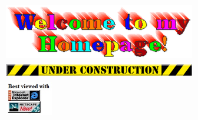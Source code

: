 [<img src="https://github.com/Nooshu/Nooshu/blob/master/welcome.gif">](#)

[<img src="https://github.com/Nooshu/Nooshu/blob/master/under_construction1_0.gif">](#)

[<img src="https://github.com/Nooshu/Nooshu/blob/master/best-viewed.jpg">](#)
